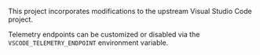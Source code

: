 This project incorporates modifications to the upstream Visual Studio Code project.

Telemetry endpoints can be customized or disabled via the `VSCODE_TELEMETRY_ENDPOINT` environment variable.
